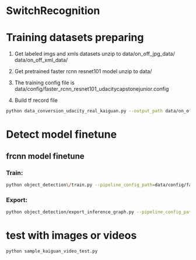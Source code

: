 # SwitchRecognition

# Training datasets preparing

1. Get labeled imgs and xmls datasets unzip to data/on_off_jpg_data/ data/on_off_xml_data/

2. Get pretrained faster rcnn resnet101 model unzip to data/

3. The training config file is data/config/faster_rcnn_resnet101_udacitycapstonejunior.config

4. Build tf record file

```bash
python data_conversion_udacity_real_kaiguan.py --output_path data/on_off_output/on_off.record
```

# Detect model finetune
## frcnn model finetune
### Train:

```bash
python object_detection\/train.py --pipeline_config_path=data/config/faster_rcnn_resnet101_udacitycapstonejunior_kaiguan.config --train_dir=data/real_training_data_kaiguan/frcnn_model
```

### Export:

```bash
python object_detection/export_inference_graph.py --pipeline_config_path=data/config/faster_rcnn_resnet101_udacitycapstonejunior_kaiguan.config --trained_checkpoint_prefix=data/real_training_data_kaiguan/frcnn_model/model.ckpt-20000 --output_directory=model_frozen_real_kaiguan/frcnn/ --input_type image_tensor
```

# test with images or videos
```bash
python sample_kaiguan_video_test.py
```
